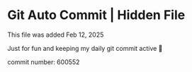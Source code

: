 # Git Auto Commit | Hidden File

This file was added Feb 12, 2025

Just for fun and keeping my daily git commit active 🤪

commit number: 600552
